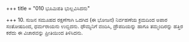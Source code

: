 +++
title = "010 ಭೂಮಿಪತಿ ಭುಲ್ಲವಿಸಿದನು"

+++
10. ಸುಜನ ಸಮೂಹದ ರಕ್ಷಣೆಗಾಗಿ ಒದಗಿದ (ಈ ಭೋಜನ) ನಿರ್ವಹಣೆಯ ಕ್ರಮದಿಂದ ಅಪಾರ ಸಂತೋಷದಿಂದ, ಧರ್ಮರಾಯನು ಉಬ್ಬಿದನು. ಧೌಮ್ಯನಿಗೆ ವಂದಿಸಿ, ದ್ರೌಪದಿಯನ್ನು ಹಾಗೂ ತಮ್ಮಂದಿರನ್ನು ಹತ್ತಿರ ಕರೆದು ಈ ವಿಚಾರವನ್ನು ಪ್ರೀತಿಯಿಂದ ತಿಳಿಸಿದನು.